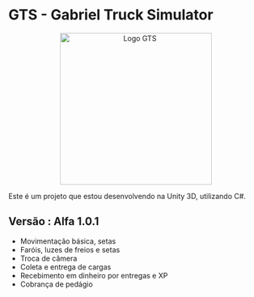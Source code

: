 # GTS - Gabriel Truck Simulator

<p align="center">
  <img src="https://github.com/user-attachments/assets/9a8e4c63-b5ee-492d-a9c0-90594504cb15" alt="Logo GTS" width="300"/>
</p>

Este é um projeto que estou desenvolvendo na Unity 3D, utilizando C#.

## Versão : Alfa 1.0.1
* Movimentação básica, setas  
* Faróis, luzes de freios e setas  
* Troca de câmera  
* Coleta e entrega de cargas  
* Recebimento em dinheiro por entregas e XP  
* Cobrança de pedágio  
